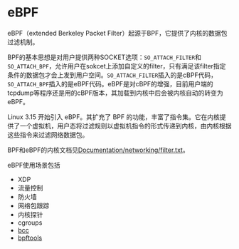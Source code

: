 # eBPF

eBPF（extended Berkeley Packet Filter）起源于BPF，它提供了内核的数据包过滤机制。

BPF的基本思想是对用户提供两种SOCKET选项：`SO_ATTACH_FILTER`和`SO_ATTACH_BPF`，允许用户在sokcet上添加自定义的filter，只有满足该filter指定条件的数据包才会上发到用户空间。`SO_ATTACH_FILTER`插入的是cBPF代码，`SO_ATTACH_BPF`插入的是eBPF代码。eBPF是对cBPF的增强，目前用户端的tcpdump等程序还是用的cBPF版本，其加载到内核中后会被内核自动的转变为eBPF。

Linux 3.15 开始引入 eBPF。其扩充了 BPF 的功能，丰富了指令集。它在内核提供了一个虚拟机，用户态将过滤规则以虚拟机指令的形式传递到内核，由内核根据这些指令来过滤网络数据包。

BPF和eBPF的内核文档见[Documentation/networking/filter.txt](https://www.kernel.org/doc/Documentation/networking/filter.txt)。

eBPF使用场景包括

- XDP
- 流量控制
- 防火墙
- 网络包跟踪
- 内核探针
- cgroups
- [bcc](bcc.md)
- [bpftools](https://github.com/cloudflare/bpftools)
